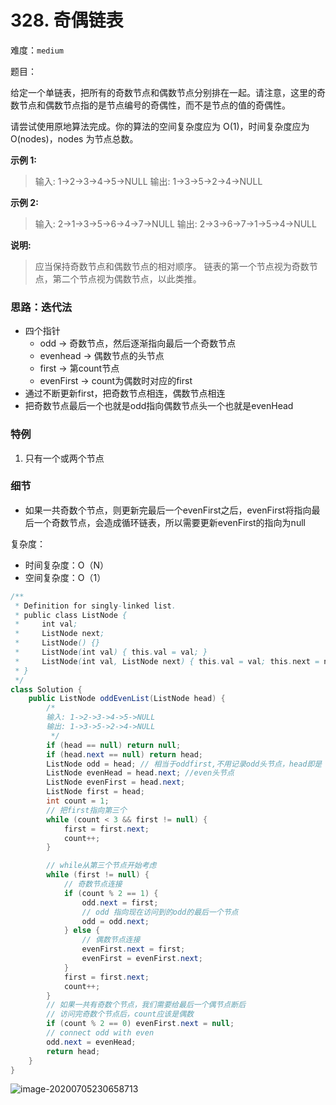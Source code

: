 # 328. 奇偶链表

难度：`medium`

题目：

给定一个单链表，把所有的奇数节点和偶数节点分别排在一起。请注意，这里的奇数节点和偶数节点指的是节点编号的奇偶性，而不是节点的值的奇偶性。

请尝试使用原地算法完成。你的算法的空间复杂度应为 O(1)，时间复杂度应为 O(nodes)，nodes 为节点总数。

**示例 1:**

> 输入: 1->2->3->4->5->NULL
> 输出: 1->3->5->2->4->NULL

**示例 2:**

> 输入: 2->1->3->5->6->4->7->NULL 
> 输出: 2->3->6->7->1->5->4->NULL

**说明:**

> 应当保持奇数节点和偶数节点的相对顺序。
> 链表的第一个节点视为奇数节点，第二个节点视为偶数节点，以此类推。





### 思路：迭代法

- 四个指针
  - odd -> 奇数节点，然后逐渐指向最后一个奇数节点
  - evenhead -> 偶数节点的头节点
  - first -> 第count节点 
  - evenFirst -> count为偶数时对应的first
- 通过不断更新first，把奇数节点相连，偶数节点相连
-  把奇数节点最后一个也就是odd指向偶数节点头一个也就是evenHead

### 特例

1. 只有一个或两个节点



### 细节

- 如果一共奇数个节点，则更新完最后一个evenFirst之后，evenFirst将指向最后一个奇数节点，会造成循环链表，所以需要更新evenFirst的指向为null







复杂度：

- 时间复杂度：O（N）
- 空间复杂度：O（1）

```java
/**
 * Definition for singly-linked list.
 * public class ListNode {
 *     int val;
 *     ListNode next;
 *     ListNode() {}
 *     ListNode(int val) { this.val = val; }
 *     ListNode(int val, ListNode next) { this.val = val; this.next = next; }
 * }
 */
class Solution {
    public ListNode oddEvenList(ListNode head) {
        /*
        输入: 1->2->3->4->5->NULL
        输出: 1->3->5->2->4->NULL
         */
        if (head == null) return null;
        if (head.next == null) return head;
        ListNode odd = head; // 相当于oddfirst,不用记录odd头节点，head即是
        ListNode evenHead = head.next; //even头节点
        ListNode evenFirst = head.next;
        ListNode first = head;
        int count = 1;
        // 把first指向第三个
        while (count < 3 && first != null) {
            first = first.next;
            count++;
        }

        // while从第三个节点开始考虑
        while (first != null) {
            // 奇数节点连接
            if (count % 2 == 1) {
                odd.next = first;
                // odd 指向现在访问到的odd的最后一个节点
                odd = odd.next;
            } else {
                // 偶数节点连接
                evenFirst.next = first;
                evenFirst = evenFirst.next;
            }
            first = first.next;
            count++;
        }
        // 如果一共有奇数个节点，我们需要给最后一个偶节点断后
        // 访问完奇数个节点后，count应该是偶数
        if (count % 2 == 0) evenFirst.next = null;
        // connect odd with even
        odd.next = evenHead;
        return head;
    }
}
```

![image-20200705230658713](C:\Users\chen\AppData\Roaming\Typora\typora-user-images\image-20200705230658713.png)

